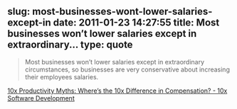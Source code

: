 slug: most-businesses-wont-lower-salaries-except-in
date: 2011-01-23 14:27:55
title: Most businesses won’t lower salaries except in extraordinary...
type: quote
---

> Most businesses won’t lower salaries except in extraordinary circumstances, so businesses are very conservative about increasing their employees salaries.

[10x Productivity Myths: Where’s the 10x Difference in Compensation? - 10x Software Development](http://forums.construx.com/blogs/stevemcc/archive/2011/01/22/10x-productivity-myths-where-s-the-10x-difference-in-compensation.aspx)
